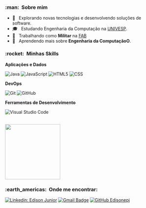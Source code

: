 


<h3> :man: &nbsp;Sobre mim </h3>

- 🤔 &nbsp; Explorando novas tecnologias e desenvolvendo soluções de software.
- 🎓 &nbsp; Estudando Engenharia da Computação na <a href="https://univesp.br/">UNIVESP</a>.
- 💼 &nbsp; Trabalhando como **Militar** na <a href="https://www.fab.mil.br/index.php">FAB</a>
- 🌱 &nbsp; Aprendendo mais sobre **Engenharia da ComputaçãoO**.

<h3> :rocket: &nbsp;Minhas Skills </h3>

**Aplicações e Dados**

  ![Java](https://img.shields.io/badge/-Java-333333?style=flat&logo=Java&logoColor=007396)
  ![JavaScript](https://img.shields.io/badge/-JavaScript-333333?style=flat&logo=javascript)
  ![HTML5](https://img.shields.io/badge/-HTML5-333333?style=flat&logo=HTML5)
  ![CSS](https://img.shields.io/badge/-CSS-333333?style=flat&logo=CSS3&logoColor=1572B6)
 

**DevOps**

  ![Git](https://img.shields.io/badge/-Git-333333?style=flat&logo=git)
  ![GitHub](https://img.shields.io/badge/-GitHub-333333?style=flat&logo=github)
  
**Ferramentas de Desenvolvimento**

  ![Visual Studio Code](https://img.shields.io/badge/-Visual%20Studio%20Code-333333?style=flat&logo=visual-studio-code&logoColor=007ACC)
 
<br/>

<a href="https://github.com/Edisonepj">
  <img height="180em" src="https://github-readme-stats.vercel.app/api?username=Edisonepj&theme=dark&show_icons=true" />
</a>

<br/>

<h3> :earth_americas: &nbsp;Onde me encontrar: </h3> 

[![Linkedin: Edison Junior](https://img.shields.io/badge/-USERNAME-blue?style=flat-square&logo=Linkedin&logoColor=white&link=www.linkedin.com/in/edison-junior-46a939232)](www.linkedin.com/in/edison-junior-46a939232)
[![Gmail Badge](https://img.shields.io/badge/-edisonpereirajr@hotmail.com-006bed?style=flat-square&logo=Gmail&logoColor=white&link=mailto:edisonpereirajr@hotmail.com)](mailto:edisonpereirajr@hotmail.com)
[![GitHub Edisonepj]( https://img.shields.io/github/followers/Edisonepj?label=follow&style=social)](https://github.com/Edisonepj)
